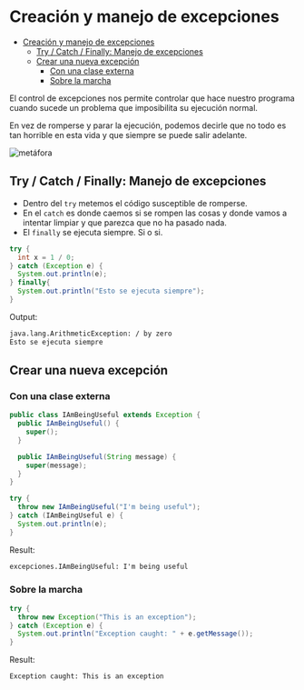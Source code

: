 # Creación y manejo de excepciones

- [Creación y manejo de excepciones](#creación-y-manejo-de-excepciones)
  - [Try / Catch / Finally: Manejo de excepciones](#try--catch--finally-manejo-de-excepciones)
  - [Crear una nueva excepción](#crear-una-nueva-excepción)
    - [Con una clase externa](#con-una-clase-externa)
    - [Sobre la marcha](#sobre-la-marcha)

El control de excepciones nos permite controlar que hace nuestro programa cuando sucede un problema que imposibilita su ejecución normal.

En vez de romperse y parar la ejecución, podemos decirle que no todo es tan horrible en esta vida y que siempre se puede salir adelante.

![metáfora](/Java/img/a-bugs-life-leaf-scene.PNG)

## Try / Catch / Finally: Manejo de excepciones

- Dentro del `try` metemos el código susceptible de romperse.
- En el `catch` es donde caemos si se rompen las cosas y donde vamos a intentar limpiar y que parezca que no ha pasado nada.
- El `finally` se ejecuta siempre. Si o si.

```java
try {
  int x = 1 / 0;
} catch (Exception e) {
  System.out.println(e);
} finally{
  System.out.println("Esto se ejecuta siempre");
}
```

Output:

```cmd
java.lang.ArithmeticException: / by zero
Esto se ejecuta siempre
```

## Crear una nueva excepción

### Con una clase externa

```java
public class IAmBeingUseful extends Exception {
  public IAmBeingUseful() {
    super();
  }

  public IAmBeingUseful(String message) {
    super(message);
  }
}
```

```java
try {
  throw new IAmBeingUseful("I'm being useful");
} catch (IAmBeingUseful e) {
  System.out.println(e);
}
```

Result:

```cmd
excepciones.IAmBeingUseful: I'm being useful
```

### Sobre la marcha

```java
try {
  throw new Exception("This is an exception");
} catch (Exception e) {
  System.out.println("Exception caught: " + e.getMessage());
}
```

Result:

```cmd
Exception caught: This is an exception
```